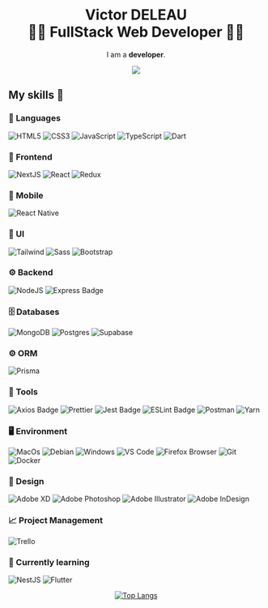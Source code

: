 <h1 align="center">
  <span>Victor DELEAU</span><br>
  <span>👨‍💻 FullStack Web Developer 👨‍💻</span>
</h1>

<p align="center">
  I am a <strong>developer</strong>.<br/>
</p>

<div align="center">

[<img src="https://img.shields.io/badge/LinkedIn-0077B5?style=for-the-badge&logo=linkedin&logoColor=white" />](https://www.linkedin.com/in/victor-deleau/)

</div>

## My skills 🚀

### 👅 Languages
![HTML5](https://img.shields.io/badge/HTML5-E34F26?style=for-the-badge&logo=html5&logoColor=white)
![CSS3](https://img.shields.io/badge/CSS3-1572B6?style=for-the-badge&logo=css3&logoColor=white)
![JavaScript](https://img.shields.io/badge/JavaScript-F7DF1E?style=for-the-badge&logo=javascript&logoColor=black)
![TypeScript](https://img.shields.io/badge/TypeScript-007ACC?style=for-the-badge&logo=typescript&logoColor=white)
![Dart](https://img.shields.io/badge/Dart-0175C2?style=for-the-badge&logo=dart&logoColor=white)

### 🧰 Frontend

![NextJS](https://img.shields.io/badge/next_js-black.svg?style=for-the-badge&logo=next.js&logoColor=white)
![React](https://img.shields.io/badge/React-20232A?style=for-the-badge&logo=react&logoColor=61DAFB)
![Redux](https://img.shields.io/badge/Redux-593D88?style=for-the-badge&logo=redux&logoColor=white)

### 📱 Mobile 

![React Native](https://img.shields.io/badge/React_Native-20232A?style=for-the-badge&logo=react&logoColor=61DAFB)

### 📱 UI
![Tailwind](https://img.shields.io/badge/Tailwind_CSS-38B2AC?style=for-the-badge&logo=tailwind-css&logoColor=white)
![Sass](https://img.shields.io/badge/Sass-CC6699?style=for-the-badge&logo=sass&logoColor=white)
![Bootstrap](https://img.shields.io/badge/Bootstrap-563D7C?style=for-the-badge&logo=bootstrap&logoColor=white)


### ⚙️ Backend

![NodeJS](https://img.shields.io/badge/Node.js-43853D?style=for-the-badge&logo=node.js&logoColor=white)
![Express Badge](https://img.shields.io/badge/Express.js-404D59?style=for-the-badge)

### 🗄 Databases

![MongoDB](https://img.shields.io/badge/MongoDB-4EA94B?style=for-the-badge&logo=mongodb&logoColor=white)
![Postgres](https://img.shields.io/badge/PostgreSQL-316192?style=for-the-badge&logo=postgresql&logoColor=white)
![Supabase](https://img.shields.io/badge/Supabase-181818?style=for-the-badge&logo=supabase&logoColor=white)

### ⚙️ ORM

![Prisma](https://img.shields.io/badge/Prisma-3982CE?style=for-the-badge&logo=Prisma&logoColor=white)

### 🔧 Tools
![Axios Badge](https://img.shields.io/badge/Axios-5A29E4?logo=axios&logoColor=fff&style=for-the-badge)
![Prettier](https://img.shields.io/badge/prettier-1A2C34?style=for-the-badge&logo=prettier&logoColor=F7BA3E)
![Jest Badge](https://img.shields.io/badge/Jest-C21325?logo=jest&logoColor=fff&style=for-the-badge)
![ESLint Badge](https://img.shields.io/badge/eslint-3A33D1?style=for-the-badge&logo=eslint&logoColor=white)
![Postman](https://img.shields.io/badge/postman-%23FF6C37.svg?style=for-the-badge&logo=postman&logoColor=white)
![Yarn](https://img.shields.io/badge/Yarn-2C8EBB?logo=yarn&logoColor=fff&style=for-the-badge)

### 🖥️ Environment

![MacOs](https://img.shields.io/badge/apple-black.svg?style=for-the-badge&logo=apple&logoColor=white)
![Debian](https://img.shields.io/badge/Debian-A81D33?style=for-the-badge&logo=debian&logoColor=white)
![Windows](https://img.shields.io/badge/Windows-0078D6?logo=windows&logoColor=fff&style=for-the-badge)
![VS Code](https://img.shields.io/badge/Visual_Studio_Code-0078D4?style=for-the-badge&logo=visual%20studio%20code&logoColor=white)
![Firefox Browser](https://img.shields.io/badge/Firefox_Browser-FF7139?style=for-the-badge&logo=Firefox-Browser&logoColor=white)
![Git](https://img.shields.io/badge/GIT-E44C30?style=for-the-badge&logo=git&logoColor=white)
![Docker](https://img.shields.io/badge/Docker-2496ED?logo=docker&logoColor=fff&style=for-the-badge)

### 🎨 Design

![Adobe XD](https://img.shields.io/badge/Adobe%20XD-470137?style=for-the-badge&logo=Adobe%20XD&logoColor=#FF61F6)
![Adobe Photoshop](https://img.shields.io/badge/Adobe%20Photoshop-31A8FF?style=for-the-badge&logo=Adobe%20Photoshop&logoColor=black)
![Adobe Illustrator](https://img.shields.io/badge/Adobe%20Illustrator-FF9A00?style=for-the-badge&logo=adobe%20illustrator&logoColor=white)
![Adobe InDesign](https://img.shields.io/badge/Adobe%20InDesign-FF3366?style=for-the-badge&logo=Adobe%20InDesign&logoColor=white)

### 📈 Project Management

![Trello](https://img.shields.io/badge/Trello-0052CC?style=for-the-badge&logo=trello&logoColor=white)

### 🧠 Currently learning
![NestJS](https://img.shields.io/badge/nest_js-%23E0234E.svg?style=for-the-badge&logo=nestjs&logoColor=white)
![Flutter](https://img.shields.io/badge/Flutter-02569B?style=for-the-badge&logo=flutter&logoColor=white)

<div align='center'>
  
[![Top Langs](https://github-readme-stats.vercel.app/api/top-langs/?username=deleau-victor&layout=compact&show_icons=true&theme=onedark&locale=fr)](https://github.com/anuraghazra/github-readme-stats)
  
</div>
